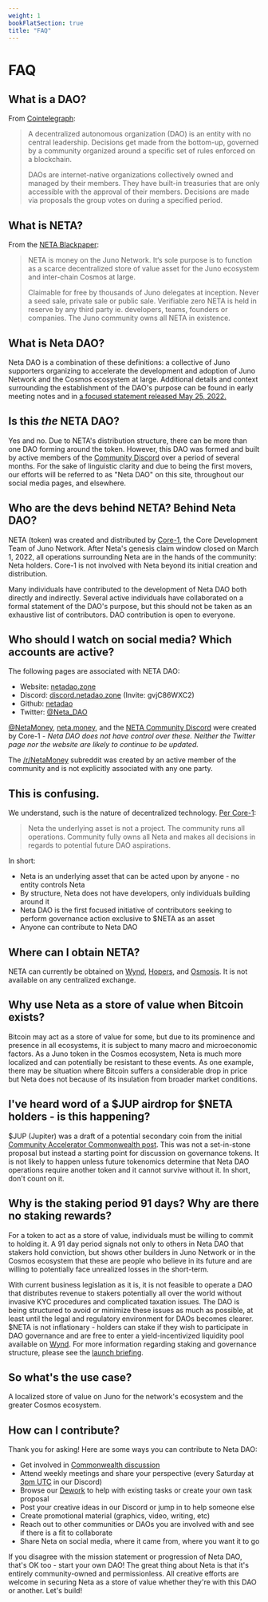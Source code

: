 ```yaml
---
weight: 1
bookFlatSection: true
title: "FAQ"
---
```


# FAQ
## What is a DAO?
From [Cointelegraph](https://cointelegraph.com/decentralized-automated-organizations-daos-guide-for-beginners/what-is-decentralized-autonomous-organization-and-how-does-a-dao-work):

>A decentralized autonomous organization (DAO) is an entity with no central leadership. Decisions get made from the bottom-up, governed by a community organized around a specific set of rules enforced on a blockchain.
>
>DAOs are internet-native organizations collectively owned and managed by their members. They have built-in treasuries that are only accessible with the approval of their members. Decisions are made via proposals the group votes on during a specified period.

## What is NETA?
From the [NETA Blackpaper](https://netadao.zone/docs/NETA_Money.pdf):

>NETA is money on the Juno Network. It‘s sole purpose is to function as a scarce decentralized store of value asset for the Juno ecosystem and inter-chain Cosmos at large.
>
>Claimable for free by thousands of Juno delegates at inception. Never a seed sale, private sale or public sale. Verifiable zero NETA is held in reserve by any third party ie. developers, teams, founders or companies. The Juno community owns all NETA in existence.

## What is Neta DAO?
Neta DAO is a combination of these definitions: a collective of Juno supporters organizing to accelerate the development and adoption of Juno Network and the Cosmos ecosystem at large. Additional details and context surrounding the establishment of the DAO's purpose can be found in early meeting notes and in [a focused statement released May 25, 2022.](https://netadao.zone/docs/neta-dao-statement-2022-05-25.pdf)

## Is this _the_ NETA DAO?
Yes and no. Due to NETA's distribution structure, there can be more than one DAO forming around the token. However, this DAO was formed and built by active members of the [Community Discord](https://discord.gg/6f5rRTmtTv) over a period of several months. For the sake of linguistic clarity and due to being the first movers, our efforts will be referred to as "Neta DAO" on this site, throughout our social media pages, and elsewhere.

## Who are the devs behind NETA? Behind Neta DAO?
NETA (token) was created and distributed by [Core-1](https://docs.junonetwork.io/juno/juno-developers#core-1), the Core Development Team of Juno Network. After Neta's genesis claim window closed on March 1, 2022, all operations surrounding Neta are in the hands of the community: Neta holders. Core-1 is not involved with Neta beyond its initial creation and distribution.

Many individuals have contributed to the development of Neta DAO both directly and indirectly. Several active individuals have collaborated on a formal statement of the DAO's purpose, but this should not be taken as an exhaustive list of contributors. DAO contribution is open to everyone.

## Who should I watch on social media? Which accounts are active?

The following pages are associated with NETA DAO:
* Website: [netadao.zone](https://netadao.zone)
* Discord: [discord.netadao.zone](https://discord.netadao.zone) (Invite: gvjC86WXC2)
* Github: [netadao](https://github.com/netadao)
* Twitter: [@Neta_DAO](https://twitter.com/Neta_DAO)

[@NetaMoney](https://twitter.com/NetaMoney), [neta.money](https://www.neta.money/), and the [NETA Community Discord](https://discord.gg/6f5rRTmtTv) were created by Core-1 - *Neta DAO does not have control over these. Neither the Twitter page nor the website are likely to continue to be updated.*

The [/r/NetaMoney](https://www.reddit.com/r/NetaMoney/) subreddit was created by an active member of the community and is not explicitly associated with any one party.

## This is confusing.
We understand, such is the nature of decentralized technology. [Per Core-1](https://twitter.com/NetaMoney/status/1498661936719925252):
>Neta the underlying asset is not a project. The community runs all operations. Community fully owns all Neta and makes all decisions in regards to potential future DAO aspirations.

In short:
- Neta is an underlying asset that can be acted upon by anyone - no entity controls Neta
- By structure, Neta does not have developers, only individuals building around it
- Neta DAO is the first focused initiative of contributors seeking to perform governance action exclusive to $NETA as an asset
- Anyone can contribute to Neta DAO

## Where can I obtain NETA?
NETA can currently be obtained on [Wynd](https://dex.wynddao.com/), [Hopers](https://www.hopers.io/swap), and [Osmosis](https://app.osmosis.zone/). It is not available on any centralized exchange.

## Why use Neta as a store of value when Bitcoin exists?
Bitcoin may act as a store of value for some, but due to its prominence and presence in all ecosystems, it is subject to many macro and microeconomic factors. As a Juno token in the Cosmos ecosystem, Neta is much more localized and can potentially be resistant to these events. As one example, there may be situation where Bitcoin suffers a considerable drop in price but Neta does not because of its insulation from broader market conditions.

## I've heard word of a $JUP airdrop for $NETA holders - is this happening?
$JUP (Jupiter) was a draft of a potential secondary coin from the initial [Community Accelerator Commonwealth post](https://commonwealth.im/neta-money/discussion/4344-neta-dao-the-community-accelerator). This was not a set-in-stone proposal but instead a starting point for discussion on governance tokens. It is not likely to happen unless future tokenomics determine that Neta DAO operations require another token and it cannot survive without it. In short, don't count on it.

## Why is the staking period 91 days? Why are there no staking rewards? 
For a token to act as a store of value, individuals must be willing to commit to holding it. A 91 day period signals not only to others in Neta DAO that stakers hold conviction, but shows other builders in Juno Network or in the Cosmos ecosystem that these are people who believe in its future and are willing to potentially face unrealized losses in the short-term.

With current business legislation as it is, it is not feasible to operate a DAO that distributes revenue to stakers potentially all over the world without invasive KYC procedures and complicated taxation issues. The DAO is being structured to avoid or minimize these issues as much as possible, at least until the legal and regulatory environment for DAOs becomes clearer. $NETA is not inflationary - holders can stake if they wish to participate in DAO governance and are free to enter a yield-incentivized liquidity pool available on [Wynd](https://app.wynddao.com/pools/juno1h6x5jlvn6jhpnu63ufe4sgv4utyk8hsfl5rqnrpg2cvp6ccuq4lqwqnzra). For more information regarding staking and governance structure, please see the [launch briefing](https://github.com/netadao/press/blob/main/2022-08-11-dao-launch.md).

## So what's the use case?
A localized store of value on Juno for the network's ecosystem and the greater Cosmos ecosystem.

## How can I contribute?
Thank you for asking! Here are some ways you can contribute to Neta DAO:

- Get involved in [Commonwealth discussion](https://commonwealth.im/neta-money/)
- Attend weekly meetings and share your perspective (every Saturday at [3pm UTC](https://mytime.io/3pm/UTC) in our Discord)
- Browse our [Dework](https://app.dework.xyz/neta-dao) to help with existing tasks or create your own task proposal
- Post your creative ideas in our Discord or jump in to help someone else
- Create promotional material (graphics, video, writing, etc)
- Reach out to other communities or DAOs you are involved with and see if there is a fit to collaborate
- Share Neta on social media, where it came from, where you want it to go

If you disagree with the mission statement or progression of Neta DAO, that's OK too - start your own DAO! The great thing about Neta is that it's entirely community-owned and permissionless. All creative efforts are welcome in securing Neta as a store of value whether they're with this DAO or another. Let's build!
